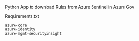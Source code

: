 Python App to download Rules from Azure Sentinel in Azure Gov

Requirements.txt
```
azure-core
azure-identity
azure-mgmt-securityinsight
```
